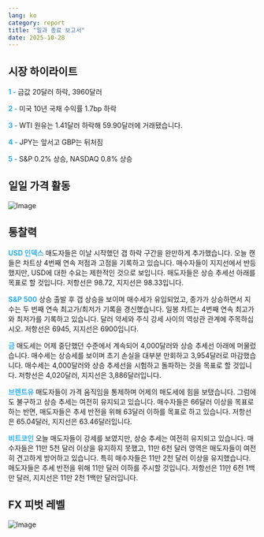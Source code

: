 ```yaml
---
lang: ko
category: report
title: "일과 종료 보고서"
date: 2025-10-28
---
```



<h2>시장 하이라이트</h2>
<strong style="color: #2caef7;">1 - </strong> 금값 20달러 하락, 3960달러

<strong style="color: #2caef7;">2 - </strong> 미국 10년 국채 수익률 1.7bp 하락


<strong style="color: #2caef7;">3 - </strong> WTI 원유는 1.41달러 하락해 59.90달러에 거래됐습니다.

<strong style="color: #2caef7;">4 - </strong> JPY는 앞서고 GBP는 뒤처짐

<strong style="color: #2caef7;">5 - </strong> S&P 0.2% 상승, NASDAQ 0.8% 상승



<h2>일일 가격 활동</h2>
<img src="https://markleighedu.github.io/img/Oct-2025/28-Oct-2025/price.jpg" alt="Image"/>

<h2>통찰력</h2>
<strong style="color: #2caef7;">USD 인덱스</strong> 매도자들은 이날 시작했던 갭 하락 구간을 완만하게 추가했습니다. 오늘 캔들은 차트상 4번째 연속 저점과 고점을 기록하고 있습니다. 매수자들이 지지선에서 반등했지만, USD에 대한 수요는 제한적인 것으로 보입니다. 매도자들은 상승 추세선 아래를 목표로 할 것입니다. 저항선은 98.72, 지지선은 98.33입니다.

<strong style="color: #2caef7;">S&P 500</strong> 상승 출발 후 갭 상승을 보이며 매수세가 유입되었고, 종가가 상승하면서 지수는 두 번째 연속 최고가/최저가 기록을 경신했습니다. 일봉 차트는 4번째 연속 최고가와 최저가를 기록하고 있습니다. 달러 약세와 주식 강세 사이의 역상관 관계에 주목하십시오. 저항선은 6945, 지지선은 6900입니다.

<strong style="color: #2caef7;">금</strong> 매도세는 어제 중단했던 수준에서 계속되어 4,000달러와 상승 추세선 아래에 머물렀습니다. 매수세는 상승세를 보이며 초기 손실을 대부분 만회하고 3,954달러로 마감했습니다. 매수세는 4,000달러와 상승 추세선을 시험하고 돌파하는 것을 목표로 할 것입니다. 저항선은 4,020달러, 지지선은 3,886달러입니다.

<strong style="color: #2caef7;">브렌트유</strong> 매도자들이 가격 움직임을 통제하며 어제의 매도세에 힘을 보탰습니다. 그럼에도 불구하고 상승 추세는 여전히 유지되고 있습니다. 매수자들은 66달러 이상을 목표로 하는 반면, 매도자들은 추세 반전을 위해 63달러 이하를 목표로 하고 있습니다. 저항선은 65.04달러, 지지선은 63.46달러입니다.

<strong style="color: #2caef7;">비트코인</strong> 오늘 매도자들이 강세를 보였지만, 상승 추세는 여전히 유지되고 있습니다. 매수자들은 11만 5천 달러 이상을 유지하지 못했고, 11만 6천 달러 영역은 매도자들이 여전히 견고하게 방어하고 있습니다. 특히 매수자들은 11만 2천 달러 이상을 유지했습니다. 매도자들은 추세 반전을 위해 11만 달러 이하를 주시할 것입니다. 저항선은 11만 6천 1백만 달러, 지지선은 11만 2천 1백만 달러입니다.



<h2>FX 피벗 레벨</h2>
<img src="https://markleighedu.github.io/img/Oct-2025/28-Oct-2025/pivot.jpg" alt="Image"/>